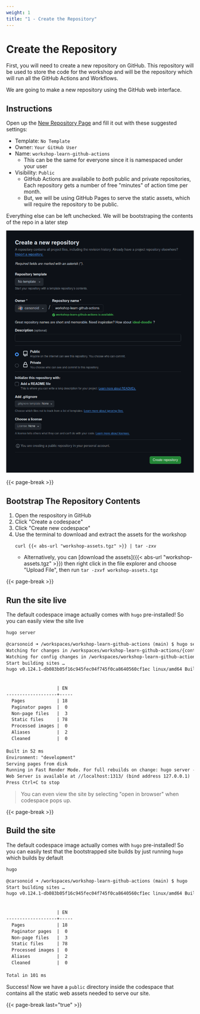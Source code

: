 ```yaml
---
weight: 1
title: "1 - Create the Repository"
---
```


# Create the Repository

First, you will need to create a new repository on GitHub. This repository will be used to store the code for the workshop and will
be the repository which will run all the GitHub Actions and Workflows.

We are going to make a new repository using the GitHub web interface.

## Instructions

Open up the [New Repository Page](https://github.com/new) and fill it out with these suggested settings:

* Template: `No Template`
* Owner: `Your GitHub User`
* Name: `workshop-learn-github-actions`
  * This can be the same for everyone since it is namespaced under your user
* Visibility: `Public`
  * GitHub Actions are availabile to *both* public and private repositories, Each repository gets a number of free "minutes" of action time per month.
  * But, we will be using GitHub Pages to serve the static assets, which will require the repository to be public.

Everything else can be left unchecked. We will be bootstraping the contents of the repo in a later step

![New Repository Setup Page](create-page.png)

{{< page-break                                                               >}}

## Bootstrap The Repository Contents

1. Open the respository in GitHub
2. Click "Create a codespace"
3. Click "Create new codespace"
4. Use the terminal to download and extract the assets for the workshop
    ```
    curl {{< abs-url "workshop-assets.tgz" >}} | tar -zxv
    ```
    * Alternatively, you can [download the assets]({{< abs-url "workshop-assets.tgz" >}}) then right click in the file explorer and choose "Upload File", then run `tar -zxvf workshop-assets.tgz`

{{< page-break                                                               >}}

## Run the site live

The default codespace image actually comes with `hugo` pre-installed! So you can easily view the site live

```bash
hugo server
```

```txt
@carsonoid ➜ /workspaces/workshop-learn-github-actions (main) $ hugo server
Watching for changes in /workspaces/workshop-learn-github-actions/{content,data,layouts,static,themes}
Watching for config changes in /workspaces/workshop-learn-github-actions/config.toml
Start building sites … 
hugo v0.124.1-db083b05f16c945fec04f745f0ca8640560cf1ec linux/amd64 BuildDate=2024-03-20T11:40:10Z VendorInfo=gohugoio


                   | EN  
-------------------+-----
  Pages            | 18  
  Paginator pages  |  0  
  Non-page files   |  3  
  Static files     | 78  
  Processed images |  0  
  Aliases          |  2  
  Cleaned          |  0  

Built in 52 ms
Environment: "development"
Serving pages from disk
Running in Fast Render Mode. For full rebuilds on change: hugo server --disableFastRender
Web Server is available at //localhost:1313/ (bind address 127.0.0.1) 
Press Ctrl+C to stop
```

> You can even view the site by selecting "open in browser" when codespace pops up.

{{< page-break                                                               >}}

## Build the site

The default codespace image actually comes with `hugo` pre-installed! So you can easily test that the bootstrapped site builds by just running `hugo` which builds by default

```bash
hugo
```

```txt
@carsonoid ➜ /workspaces/workshop-learn-github-actions (main) $ hugo
Start building sites … 
hugo v0.124.1-db083b05f16c945fec04f745f0ca8640560cf1ec linux/amd64 BuildDate=2024-03-20T11:40:10Z VendorInfo=gohugoio


                   | EN  
-------------------+-----
  Pages            | 18  
  Paginator pages  |  0  
  Non-page files   |  3  
  Static files     | 78  
  Processed images |  0  
  Aliases          |  2  
  Cleaned          |  0  

Total in 101 ms
```

Success! Now we have a `public` directory inside the codespace that contains all the static web assets needed to serve our site.

{{< page-break last="true" >}}
